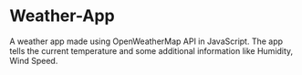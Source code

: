 # Weather-App
A weather app made using OpenWeatherMap API in JavaScript. The app tells the current temperature and some additional information like Humidity, Wind Speed.
